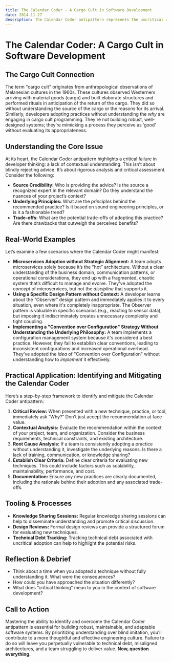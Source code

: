 ```yaml
---
title: The Calendar Coder - A Cargo Cult in Software Development
date: 2014-11-27
description: The Calendar Coder antipattern represents the uncritical adoption of practices without genuine understanding, a form of cargo cult programming that can lead to technical debt and reduced maintainability.
---
```


# The Calendar Coder: A Cargo Cult in Software Development

## The Cargo Cult Connection

The term "cargo cult" originates from anthropological observations of Melanesian cultures in the 1960s. These cultures observed Westerners arriving with material goods (cargo) and built elaborate structures and performed rituals in anticipation of the return of the cargo. They did so without understanding the source of the cargo or the reasons for its arrival. Similarly, developers adopting practices without understanding the _why_ are engaging in cargo cult programming. They're not building robust, well-designed systems; they’re mimicking a process they perceive as ‘good’ without evaluating its appropriateness.

## Understanding the Core Issue

At its heart, the Calendar Coder antipattern highlights a critical failure in developer thinking: a lack of contextual understanding. This isn’t about blindly rejecting advice. It’s about rigorous analysis and critical assessment. Consider the following:

- **Source Credibility:** Who is providing the advice? Is the source a recognized expert in the relevant domain? Do they understand the nuances of your project’s context?
- **Underlying Principles:** What are the _principles_ behind the recommended practice? Is it based on sound engineering principles, or is it a fashionable trend?
- **Trade-offs:** What are the potential trade-offs of adopting this practice? Are there drawbacks that outweigh the perceived benefits?

## Real-World Examples

Let’s examine a few scenarios where the Calendar Coder might manifest:

- **Microservices Adoption without Strategic Alignment:** A team adopts microservices solely because it’s the "hot" architecture. Without a clear understanding of the business domain, communication patterns, or operational considerations, they end up with a fragmented, chaotic system that’s difficult to manage and evolve. They've adopted the _concept_ of microservices, but not the _discipline_ that supports it.
- **Using a Specific Design Pattern without Context:** A developer learns about the “Observer” design pattern and immediately applies it to every situation, even where it's completely inappropriate. The Observer pattern is valuable in specific scenarios (e.g., reacting to sensor data), but imposing it indiscriminately creates unnecessary complexity and tight coupling.
- **Implementing a "Convention over Configuration" Strategy Without Understanding the Underlying Philosophy:** A team implements a configuration management system because it's considered a best practice. However, they fail to establish clear conventions, leading to inconsistent configurations and increased operational overhead. They’ve adopted the _idea_ of "Convention over Configuration" without understanding how to _implement_ it effectively.

## Practical Application: Identifying and Mitigating the Calendar Coder

Here’s a step-by-step framework to identify and mitigate the Calendar Coder antipattern:

1.  **Critical Review:** When presented with a new technique, practice, or tool, immediately ask “Why?” Don’t just accept the recommendation at face value.
2.  **Contextual Analysis:** Evaluate the recommendation within the context of your project, team, and organization. Consider the business requirements, technical constraints, and existing architecture.
3.  **Root Cause Analysis:** If a team is consistently adopting a practice without understanding it, investigate the underlying reasons. Is there a lack of training, communication, or knowledge sharing?
4.  **Establish Clear Criteria:** Define clear criteria for evaluating new techniques. This could include factors such as scalability, maintainability, performance, and cost.
5.  **Documentation:** Ensure any new practices are clearly documented, including the rationale behind their adoption and any associated trade-offs.

## Tooling & Processes

- **Knowledge Sharing Sessions:** Regular knowledge sharing sessions can help to disseminate understanding and promote critical discussion.
- **Design Reviews:** Formal design reviews can provide a structured forum for evaluating new techniques.
- **Technical Debt Tracking:** Tracking technical debt associated with uncritical adoption can help to highlight the potential risks.

## Reflection & Debrief

- Think about a time when you adopted a technique without fully understanding it. What were the consequences?
- How could you have approached the situation differently?
- What does “critical thinking” mean to you in the context of software development?

## Call to Action

Mastering the ability to identify and overcome the Calendar Coder antipattern is essential for building robust, maintainable, and adaptable software systems. By prioritizing understanding over blind imitation, you'll contribute to a more thoughtful and effective engineering culture. Failure to do so will leave you perpetually vulnerable to technical debt, misaligned architectures, and a team struggling to deliver value. **Now, question everything.**
